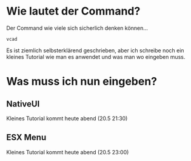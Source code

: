 # Wie lautet der Command?

Der Command wie viele sich sicherlich denken können...

`vcad`

Es ist ziemlich selbsterklärend geschrieben, aber ich schreibe noch ein kleines Tutorial wie man es anwendet und was man wo eingeben muss.

# Was muss ich nun eingeben?

## NativeUI
 Kleines Tutorial kommt heute abend (20.5 21:30)

## ESX Menu
 Kleines Tutorial kommt heute abend (20.5 23:00)